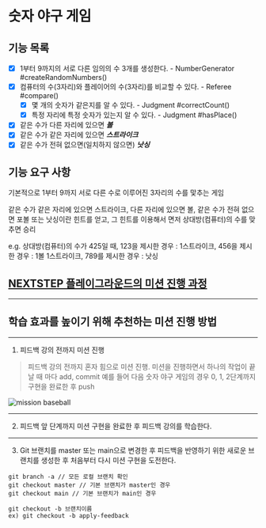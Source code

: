 # 숫자 야구 게임

## 기능 목록

- [X] 1부터 9까지의 서로 다른 임의의 수 3개를 생성한다. - NumberGenerator #createRandomNumbers()
- [X] 컴퓨터의 수(3자리)와 플레이어의 수(3자리)를 비교할 수 있다. - Referee #compare()
  - [X] 몇 개의 숫자가 같은지를 알 수 있다. - Judgment #correctCount()
  - [X] 특정 자리에 특정 숫자가 있는지 알 수 있다. - Judgment #hasPlace()
- [X] 같은 수가 다른 자리에 있으면 **_볼_**
- [X] 같은 수가 같은 자리에 있으면 **_스트라이크_**
- [X] 같은 수가 전혀 없으면(일치하지 않으면) **_낫싱_**

## 기능 요구 사항

기본적으로 1부터 9까지 서로 다른 수로 이루어진 3자리의 수를 맟추는 게임

같은 수가 같은 자리에 있으면 스트라이크,
다른 자리에 있으면 볼,
같은 수가 전혀 없으면 포볼 또는 낫싱이란 힌트를 얻고,
그 힌트를 이용해서 면저 상대방(컴퓨터)의 수를 맞추면 승리

e.g. 상대방(컴퓨터)의 수가 425일 때, 
123을 제시한 경우 : 1스트라이크, 
456을 제시한 경우 : 1볼 1스트라이크, 
789를 제시한 경우 : 낫싱


## [NEXTSTEP 플레이그라운드의 미션 진행 과정](https://github.com/next-step/nextstep-docs/blob/master/playground/README.md)

---
## 학습 효과를 높이기 위해 추천하는 미션 진행 방법

---
1. 피드백 강의 전까지 미션 진행 
> 피드백 강의 전까지 혼자 힘으로 미션 진행. 미션을 진행하면서 하나의 작업이 끝날 때 마다 add, commit
> 예를 들어 다음 숫자 야구 게임의 경우 0, 1, 2단계까지 구현을 완료한 후 push

![mission baseball](https://raw.githubusercontent.com/next-step/nextstep-docs/master/playground/images/mission_baseball.png)

---
2. 피드백 앞 단계까지 미션 구현을 완료한 후 피드백 강의를 학습한다.

---
3. Git 브랜치를 master 또는 main으로 변경한 후 피드백을 반영하기 위한 새로운 브랜치를 생성한 후 처음부터 다시 미션 구현을 도전한다.

```
git branch -a // 모든 로컬 브랜치 확인
git checkout master // 기본 브랜치가 master인 경우
git checkout main // 기본 브랜치가 main인 경우

git checkout -b 브랜치이름
ex) git checkout -b apply-feedback
```
